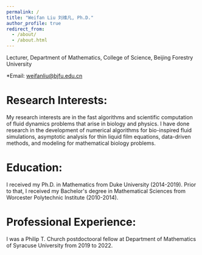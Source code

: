 ```yaml
---
permalink: /
title: "Weifan Liu 刘维凡, Ph.D."
author_profile: true
redirect_from: 
  - /about/
  - /about.html
---
```

Lecturer, Department of Mathematics, 
College of Science, Beijing Forestry University

*Email: weifanliu@bjfu.edu.cn

Research Interests:
======
My research interests are in the fast algorithms and scientific computation of fluid dynamics problems that arise in biology and physics. I have done research in the development of numerical algorithms for bio-inspired fluid simulations, asymptotic analysis for thin liquid film equations, data-driven methods, and modeling for mathematical biology problems.

Education:
======
I received my Ph.D. in Mathematics from Duke University (2014-2019). Prior to that, I received my Bachelor's degree in Mathematical Sciences from Worcester Polytechnic Institute (2010-2014).

Professional Experience:
======
I was a Philip T. Church postdoctooral fellow at Department of Mathematics of Syracuse University from 2019 to 2022.
